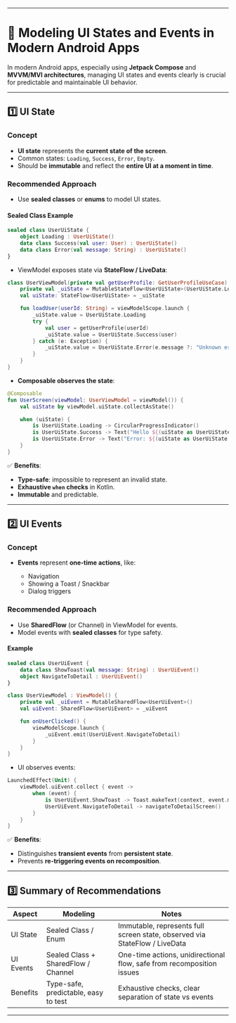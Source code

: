 
---

# 🎨 Modeling UI States and Events in Modern Android Apps

In modern Android apps, especially using **Jetpack Compose** and **MVVM/MVI architectures**, managing UI states and events clearly is crucial for predictable and maintainable UI behavior.

---

## 1️⃣ UI State

### Concept

* **UI state** represents the **current state of the screen**.
* Common states: `Loading`, `Success`, `Error`, `Empty`.
* Should be **immutable** and reflect the **entire UI at a moment in time**.

### Recommended Approach

* Use **sealed classes** or **enums** to model UI states.

#### Sealed Class Example

```kotlin
sealed class UserUiState {
    object Loading : UserUiState()
    data class Success(val user: User) : UserUiState()
    data class Error(val message: String) : UserUiState()
}
```

* ViewModel exposes state via **StateFlow / LiveData**:

```kotlin
class UserViewModel(private val getUserProfile: GetUserProfileUseCase) : ViewModel() {
    private val _uiState = MutableStateFlow<UserUiState>(UserUiState.Loading)
    val uiState: StateFlow<UserUiState> = _uiState

    fun loadUser(userId: String) = viewModelScope.launch {
        _uiState.value = UserUiState.Loading
        try {
            val user = getUserProfile(userId)
            _uiState.value = UserUiState.Success(user)
        } catch (e: Exception) {
            _uiState.value = UserUiState.Error(e.message ?: "Unknown error")
        }
    }
}
```

* **Composable observes the state**:

```kotlin
@Composable
fun UserScreen(viewModel: UserViewModel = viewModel()) {
    val uiState by viewModel.uiState.collectAsState()

    when (uiState) {
        is UserUiState.Loading -> CircularProgressIndicator()
        is UserUiState.Success -> Text("Hello ${(uiState as UserUiState.Success).user.name}")
        is UserUiState.Error -> Text("Error: ${(uiState as UserUiState.Error).message}")
    }
}
```

✅ **Benefits**:

* **Type-safe**: impossible to represent an invalid state.
* **Exhaustive `when` checks** in Kotlin.
* **Immutable** and predictable.

---

## 2️⃣ UI Events

### Concept

* **Events** represent **one-time actions**, like:

  * Navigation
  * Showing a Toast / Snackbar
  * Dialog triggers

### Recommended Approach

* Use **SharedFlow** (or Channel) in ViewModel for events.
* Model events with **sealed classes** for type safety.

#### Example

```kotlin
sealed class UserUiEvent {
    data class ShowToast(val message: String) : UserUiEvent()
    object NavigateToDetail : UserUiEvent()
}

class UserViewModel : ViewModel() {
    private val _uiEvent = MutableSharedFlow<UserUiEvent>()
    val uiEvent: SharedFlow<UserUiEvent> = _uiEvent

    fun onUserClicked() {
        viewModelScope.launch {
            _uiEvent.emit(UserUiEvent.NavigateToDetail)
        }
    }
}
```

* UI observes events:

```kotlin
LaunchedEffect(Unit) {
    viewModel.uiEvent.collect { event ->
        when (event) {
            is UserUiEvent.ShowToast -> Toast.makeText(context, event.message, Toast.LENGTH_SHORT).show()
            UserUiEvent.NavigateToDetail -> navigateToDetailScreen()
        }
    }
}
```

✅ **Benefits**:

* Distinguishes **transient events** from **persistent state**.
* Prevents **re-triggering events on recomposition**.

---

## 3️⃣ Summary of Recommendations

| Aspect    | Modeling                             | Notes                                                                      |
| --------- | ------------------------------------ | -------------------------------------------------------------------------- |
| UI State  | Sealed Class / Enum                  | Immutable, represents full screen state, observed via StateFlow / LiveData |
| UI Events | Sealed Class + SharedFlow / Channel  | One-time actions, unidirectional flow, safe from recomposition issues      |
| Benefits  | Type-safe, predictable, easy to test | Exhaustive checks, clear separation of state vs events                     |

---
